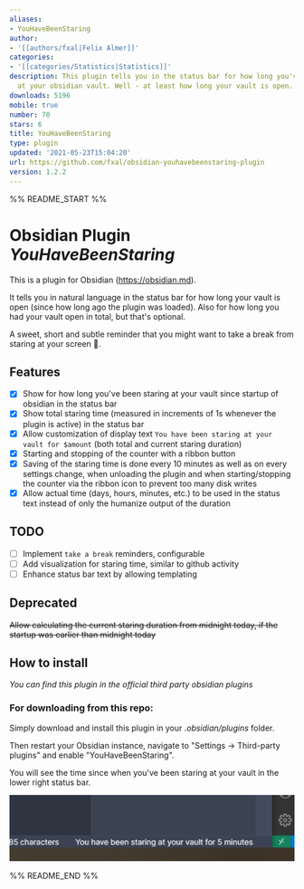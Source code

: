 ```yaml
---
aliases:
- YouHaveBeenStaring
author:
- '[[authors/fxal|Felix Almer]]'
categories:
- '[[categories/Statistics|Statistics]]'
description: This plugin tells you in the status bar for how long you've been staring
  at your obsidian vault. Well - at least how long your vault is open.
downloads: 5196
mobile: true
number: 70
stars: 6
title: YouHaveBeenStaring
type: plugin
updated: '2021-05-23T15:04:20'
url: https://github.com/fxal/obsidian-youhavebeenstaring-plugin
version: 1.2.2
---
```


%% README_START %%

# Obsidian Plugin *YouHaveBeenStaring*

This is a plugin for Obsidian (https://obsidian.md).

It tells you in natural language in the status bar for how long your vault is open (since how long ago the plugin was loaded). Also for how long you had your vault open in total, but that's optional.

A sweet, short and subtle reminder that you might want to take a break from staring at your screen 🧐.

## Features
- [x] Show for how long you've been staring at your vault since startup of obsidian in the status bar
- [x] Show total staring time (measured in increments of 1s whenever the plugin is active) in the status bar
- [x] Allow customization of display text `You have been staring at your vault for $amount` (both total and current staring duration)
- [x] Starting and stopping of the counter with a ribbon button
- [x] Saving of the staring time is done every 10 minutes as well as on every settings change, when unloading the plugin and when starting/stopping the counter via the ribbon icon to prevent too many disk writes
- [x] Allow actual time (days, hours, minutes, etc.) to be used in the status text instead of only the humanize output of the duration

## TODO
- [ ] Implement `take a break` reminders, configurable
- [ ] Add visualization for staring time, similar to github activity
- [ ] Enhance status bar text by allowing templating

## Deprecated
~~Allow calculating the current staring duration from midnight today, if the startup was earlier than midnight today~~

## How to install
*You can find this plugin in the official third party obsidian plugins*

### For downloading from this repo:

Simply download and install this plugin in your *.obsidian/plugins* folder.

Then restart your Obsidian instance, navigate to "Settings -> Third-party plugins" and enable "YouHaveBeenStaring".

You will see the time since when you've been staring at your vault in the lower right status bar.

![](https://raw.githubusercontent.com/fxal/obsidian-youhavebeenstaring-plugin/HEAD/screenshot.png)


%% README_END %%